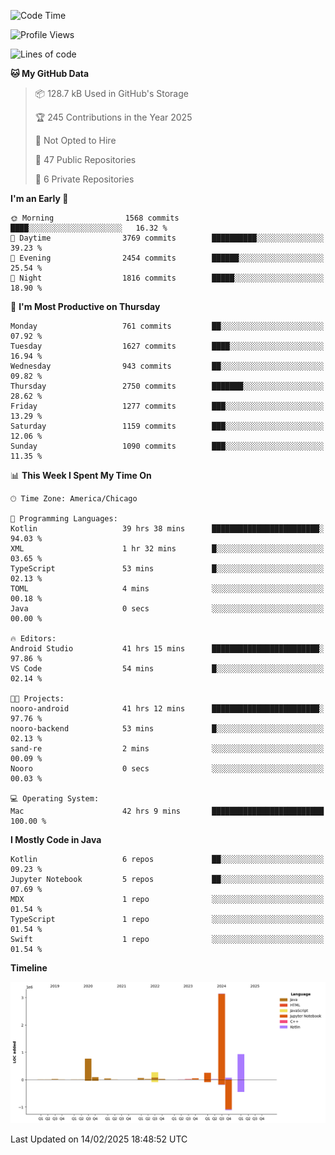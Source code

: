 <!--START_SECTION:waka-->
![Code Time](http://img.shields.io/badge/Code%20Time-993%20hrs%2026%20mins-blue)

![Profile Views](http://img.shields.io/badge/Profile%20Views-0-blue)

![Lines of code](https://img.shields.io/badge/From%20Hello%20World%20I%27ve%20Written-5.8%20million%20lines%20of%20code-blue)

**🐱 My GitHub Data** 

> 📦 128.7 kB Used in GitHub's Storage 
 > 
> 🏆 245 Contributions in the Year 2025
 > 
> 🚫 Not Opted to Hire
 > 
> 📜 47 Public Repositories 
 > 
> 🔑 6 Private Repositories 
 > 
**I'm an Early 🐤** 

```text
🌞 Morning                1568 commits        ████░░░░░░░░░░░░░░░░░░░░░   16.32 % 
🌆 Daytime                3769 commits        ██████████░░░░░░░░░░░░░░░   39.23 % 
🌃 Evening                2454 commits        ██████░░░░░░░░░░░░░░░░░░░   25.54 % 
🌙 Night                  1816 commits        █████░░░░░░░░░░░░░░░░░░░░   18.90 % 
```
📅 **I'm Most Productive on Thursday** 

```text
Monday                   761 commits         ██░░░░░░░░░░░░░░░░░░░░░░░   07.92 % 
Tuesday                  1627 commits        ████░░░░░░░░░░░░░░░░░░░░░   16.94 % 
Wednesday                943 commits         ██░░░░░░░░░░░░░░░░░░░░░░░   09.82 % 
Thursday                 2750 commits        ███████░░░░░░░░░░░░░░░░░░   28.62 % 
Friday                   1277 commits        ███░░░░░░░░░░░░░░░░░░░░░░   13.29 % 
Saturday                 1159 commits        ███░░░░░░░░░░░░░░░░░░░░░░   12.06 % 
Sunday                   1090 commits        ███░░░░░░░░░░░░░░░░░░░░░░   11.35 % 
```


📊 **This Week I Spent My Time On** 

```text
🕑︎ Time Zone: America/Chicago

💬 Programming Languages: 
Kotlin                   39 hrs 38 mins      ████████████████████████░   94.03 % 
XML                      1 hr 32 mins        █░░░░░░░░░░░░░░░░░░░░░░░░   03.65 % 
TypeScript               53 mins             █░░░░░░░░░░░░░░░░░░░░░░░░   02.13 % 
TOML                     4 mins              ░░░░░░░░░░░░░░░░░░░░░░░░░   00.18 % 
Java                     0 secs              ░░░░░░░░░░░░░░░░░░░░░░░░░   00.00 % 

🔥 Editors: 
Android Studio           41 hrs 15 mins      ████████████████████████░   97.86 % 
VS Code                  54 mins             █░░░░░░░░░░░░░░░░░░░░░░░░   02.14 % 

🐱‍💻 Projects: 
nooro-android            41 hrs 12 mins      ████████████████████████░   97.76 % 
nooro-backend            53 mins             █░░░░░░░░░░░░░░░░░░░░░░░░   02.13 % 
sand-re                  2 mins              ░░░░░░░░░░░░░░░░░░░░░░░░░   00.09 % 
Nooro                    0 secs              ░░░░░░░░░░░░░░░░░░░░░░░░░   00.03 % 

💻 Operating System: 
Mac                      42 hrs 9 mins       █████████████████████████   100.00 % 
```

**I Mostly Code in Java** 

```text
Kotlin                   6 repos             ██░░░░░░░░░░░░░░░░░░░░░░░   09.23 % 
Jupyter Notebook         5 repos             ██░░░░░░░░░░░░░░░░░░░░░░░   07.69 % 
MDX                      1 repo              ░░░░░░░░░░░░░░░░░░░░░░░░░   01.54 % 
TypeScript               1 repo              ░░░░░░░░░░░░░░░░░░░░░░░░░   01.54 % 
Swift                    1 repo              ░░░░░░░░░░░░░░░░░░░░░░░░░   01.54 % 
```



**Timeline**

![Lines of Code chart](https://raw.githubusercontent.com/phanijsp/phanijsp/main/assets/bar_graph.png)


 Last Updated on 14/02/2025 18:48:52 UTC
<!--END_SECTION:waka-->
